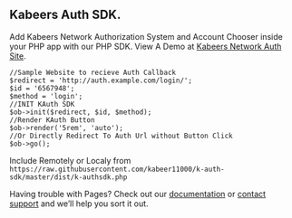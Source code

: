 ## Kabeers Auth SDK.

Add Kabeers Network Authorization System and Account Chooser inside your PHP app with our PHP SDK.
View A Demo at [Kabeers Network Auth Site](http://auth.kabeersnetwork.rf.gd/server/account/).



```$ob = new KAuth();
//Sample Website to recieve Auth Callback
$redirect = 'http://auth.example.com/login/';
$id = '6567948';
$method = 'login';
//INIT KAuth SDK
$ob->init($redirect, $id, $method);
//Render KAuth Button
$ob->render('5rem', 'auto');
//Or Directly Redirect To Auth Url without Button Click
$ob->go();
````

Include Remotely or Localy from
```https://raw.githubusercontent.com/kabeer11000/k-auth-sdk/master/dist/k-authsdk.php```

Having trouble with Pages? Check out our [documentation](https://help.github.com/categories/github-pages-basics/) or [contact support](https://github.com/contact) and we’ll help you sort it out.
